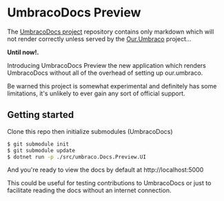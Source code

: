 # UmbracoDocs Preview

The [UmbracoDocs project](https://github.com/umbraco/UmbracoDocs) repository contains only markdown which will not render correctly unless served by the
[Our.Umbraco](https://github.com/umbraco/OurUmbraco) project...

**Until now!.**

Introducing UmbracoDocs Preview the new application which renders UmbracoDocs without all of the overhead of
setting up our.umbraco.

Be warned this project is somewhat experimental and definitely has some limitations, it's unlikely to ever gain any
sort of official support.

## Getting started

Clone this repo then initialize submodules (UmbracoDocs)

```bash
$ git submodule init
$ git submodule update
$ dotnet run -p ./src/umbraco.Docs.Preview.UI
```

And you're ready to view the docs by default at http://localhost:5000

This could be useful for testing contributions to UmbracoDocs or just to facilitate reading the docs without an internet
connection.
